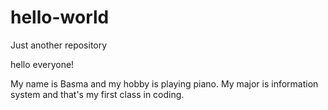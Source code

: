 # hello-world
Just another repository

hello everyone!

My name is Basma and my hobby is playing piano. My major is information system and that's my first class in coding. 

